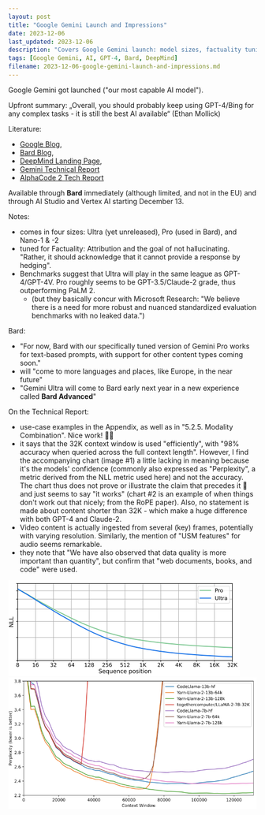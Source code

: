 ```yaml
---
layout: post
title: "Google Gemini Launch and Impressions"
date: 2023-12-06
last_updated: 2023-12-06
description: "Covers Google Gemini launch: model sizes, factuality tuning, Bard integration, benchmark caveats, video/audio modality notes, and data quality emphasis."
tags: [Google Gemini, AI, GPT-4, Bard, DeepMind]
filename: 2023-12-06-google-gemini-launch-and-impressions.md
---
```


Google Gemini got launched ("our most capable AI model").

Upfront summary: „Overall, you should probably keep using GPT-4/Bing for any complex tasks - it is still the best AI available“ (Ethan Mollick)

Literature:
- [Google Blog](https://blog.google/technology/ai/google-gemini-ai/),
- [Bard Blog](https://blog.google/products/bard/google-bard-try-gemini-ai/),
- [DeepMind Landing Page](https://deepmind.google/technologies/gemini/#introduction),
- [Gemini Technical Report](https://storage.googleapis.com/deepmind-media/gemini/gemini_1_report.pdf)
- [AlphaCode 2 Tech Report](https://storage.googleapis.com/deepmind-media/AlphaCode2/AlphaCode2_Tech_Report.pdf)

Available through **Bard** immediately (although limited, and not in the EU) and through AI Studio and Vertex AI starting December 13.

Notes:
- comes in four sizes: Ultra (yet unreleased), Pro (used in Bard), and Nano-1 & -2
- tuned for Factuality: Attribution and the goal of not hallucinating. "Rather, it should acknowledge that it cannot provide a response by hedging".
- Benchmarks suggest that Ultra will play in the same league as GPT-4/GPT-4V. Pro roughly seems to be GPT-3.5/Claude-2 grade, thus outperforming PaLM 2.
  - (but they basically concur with Microsoft Research: "We believe there is a need for more robust and nuanced standardized evaluation benchmarks with no leaked data.")

Bard:
- "For now, Bard with our specifically tuned version of Gemini Pro works for text-based prompts, with support for other content types coming soon."
- will "come to more languages and places, like Europe, in the near future"
- "Gemini Ultra will come to Bard early next year in a new experience called **Bard Advanced**"

On the Technical Report:
- use-case examples in the Appendix, as well as in "5.2.5. Modality Combination". Nice work! 👏🏻
- it says that the 32K context window is used "efficiently", with "98% accuracy when queried across the full context length". However, I find the accompanying chart (image #1) a little lacking in meaning because it's the models' confidence (commonly also expressed as "Perplexity", a metric derived from the NLL metric used here) and not the accuracy. The chart thus does not prove or illustrate the claim that precedes it 🤔 and just seems to say "it works" (chart #2 is an example of when things don't work out that nicely; from the RoPE paper). Also, no statement is made about content shorter than 32K - which make a huge difference with both GPT-4 and Claude-2.
- Video content is actually ingested from several (key) frames, potentially with varying resolution. Similarly, the mention of "USM features" for audio seems remarkable.
- they note that "We have also observed that data quality is more important than quantity", but confirm that "web documents, books, and code" were used.

![Chart #1](assets/img/perplexity_gemini.png) \
![Chart #2](assets/img/perplexity_rope.png)